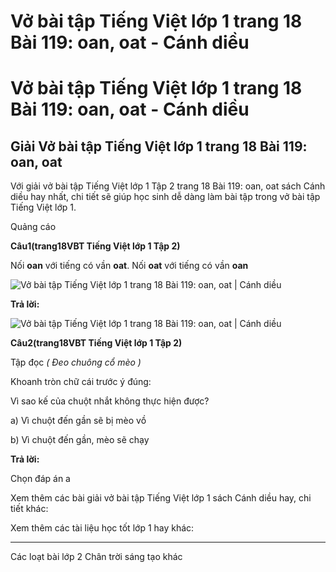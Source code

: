 # Vở bài tập Tiếng Việt lớp 1 trang 18 Bài 119: oan, oat - Cánh diều

# Vở bài tập Tiếng Việt lớp 1 trang 18 Bài 119: oan, oat - Cánh diều

## Giải Vở bài tập Tiếng Việt lớp 1 trang 18 Bài 119: oan, oat

Với giải vở bài tập Tiếng Việt lớp 1 Tập 2 trang 18 Bài 119: oan, oat sách Cánh diều hay nhất, chi tiết sẽ giúp học sinh dễ dàng làm bài tập trong vở bài tập Tiếng Việt lớp 1.

Quảng cáo

**Câu****1****(trang****18****VBT Tiếng Việt lớp 1 Tập 2)**

Nối **oan** với tiếng có vần **oat**. Nối **oat** với tiếng có vần **oan**

![Vở bài tập Tiếng Việt lớp 1 trang 18 Bài 119: oan, oat | Cánh diều](https://www.vietjack.com/vbt-tieng-viet-1-cd/images/bai-119-oan-oat-87774.png)

**Trả lời:**

![Vở bài tập Tiếng Việt lớp 1 trang 18 Bài 119: oan, oat | Cánh diều](https://www.vietjack.com/vbt-tieng-viet-1-cd/images/bai-119-oan-oat-87776.png)

**Câu****2****(trang****18****VBT Tiếng Việt lớp 1 Tập 2)**

Tập đọc _( Đeo chuông cổ mèo )_

Khoanh tròn chữ cái trước ý đúng:

Vì sao kế của chuột nhắt không thực hiện được?

a) Vì chuột đến gần sẽ bị mèo vồ

b) Vì chuột đến gần, mèo sẽ chạy

**Trả lời:**

Chọn đáp án a

Xem thêm các bài giải vở bài tập Tiếng Việt lớp 1 sách Cánh diều hay, chi tiết khác:

Xem thêm các tài liệu học tốt lớp 1 hay khác:

* * *

Các loạt bài lớp 2 Chân trời sáng tạo khác
